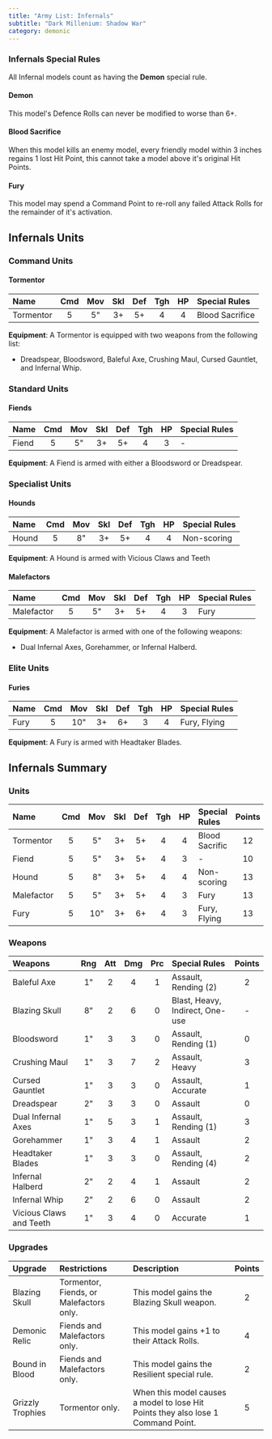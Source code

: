 ```yaml
---
title: "Army List: Infernals"
subtitle: "Dark Millenium: Shadow War"
category: demonic
---
```


### Infernals Special Rules

All Infernal models count as having the **Demon** special rule.

#### Demon

This model's Defence Rolls can never be modified to worse than 6+.

#### Blood Sacrifice

When this model kills an enemy model, every friendly model within 3 inches regains 1 lost Hit Point, this cannot take a model above it's original Hit Points.

#### Fury

This model may spend a Command Point to re-roll any failed Attack Rolls for the remainder of it's activation.

## Infernals Units

### Command Units

#### Tormentor

| Name               | Cmd | Mov | Skl | Def | Tgh | HP  | Special Rules     | 
| :----------------- | :-: | :-: | :-: | :-: | :-: | :-: | :---------------- |
| Tormentor          |  5  |  5" |  3+ |  5+ |  4  |  4  | Blood Sacrifice   |

**Equipment**: A Tormentor is equipped with two weapons from the following list:

- Dreadspear, Bloodsword, Baleful Axe, Crushing Maul, Cursed Gauntlet, and Infernal Whip.

### Standard Units

#### Fiends

| Name               | Cmd | Mov | Skl | Def | Tgh | HP  | Special Rules                |
| :----------------- | :-: | :-: | :-: | :-: | :-: | :-: | :--------------------------- |
| Fiend              |  5  |  5" |  3+ |  5+ |  4  |  3  | -                            |

**Equipment**: A Fiend is armed with either a Bloodsword or Dreadspear.

### Specialist Units

#### Hounds

| Name               | Cmd | Mov | Skl | Def | Tgh | HP  | Special Rules             | 
| :----------------- | :-: | :-: | :-: | :-: | :-: | :-: | :------------------------ |
| Hound              |  5  |  8" |  3+ |  5+ |  4  |  4  | Non-scoring               |

**Equipment**: A Hound is armed with Vicious Claws and Teeth

#### Malefactors

| Name               | Cmd | Mov | Skl | Def | Tgh | HP  | Special Rules             | 
| :----------------- | :-: | :-: | :-: | :-: | :-: | :-: | :------------------------ |
| Malefactor         |  5  |  5" |  3+ |  5+ |  4  |  3  | Fury                      |

**Equipment**: A Malefactor is armed with one of the following weapons:

- Dual Infernal Axes, Gorehammer, or Infernal Halberd.

### Elite Units

#### Furies

| Name               | Cmd | Mov | Skl | Def | Tgh | HP  | Special Rules             |
| :----------------- | :-: | :-: | :-: | :-: | :-: | :-: | :------------------------ |
| Fury               |  5  | 10" |  3+ |  6+ |  3  |  4  | Fury, Flying              |

**Equipment**: A Fury is armed with Headtaker Blades.

## Infernals Summary

### Units

| Name               | Cmd | Mov | Skl | Def | Tgh | HP  | Special Rules             | Points |
| :----------------- | :-: | :-: | :-: | :-: | :-: | :-: | :------------------------ | :----: |
| Tormentor          |  5  |  5" |  3+ |  5+ |  4  |  4  | Blood Sacrific            | 12     |
| Fiend              |  5  |  5" |  3+ |  5+ |  4  |  3  |     -                     | 10     |
| Hound              |  5  |  8" |  3+ |  5+ |  4  |  4  | Non-scoring               | 13     |
| Malefactor         |  5  |  5" |  3+ |  5+ |  4  |  3  | Fury                      | 13     |
| Fury               |  5  | 10" |  3+ |  6+ |  4  |  3  | Fury, Flying              | 13     |

### Weapons

| Weapons                   | Rng | Att | Dmg | Prc | Special Rules                   | Points |
| :------------------------ | :-: | :-: | :-: | :-: | :------------------------------ | :----: |
| Baleful Axe               | 1"  | 2   | 4   | 1   | Assault, Rending (2)            | 2      |
| Blazing Skull             | 8"  | 2   | 6   | 0   | Blast, Heavy, Indirect, One-use | -      |
| Bloodsword                | 1"  | 3   | 3   | 0   | Assault, Rending (1)            | 0      |
| Crushing Maul             | 1"  | 3   | 7   | 2   | Assault, Heavy                  | 3      |
| Cursed Gauntlet           | 1"  | 3   | 3   | 0   | Assault, Accurate               | 1      |
| Dreadspear                | 2"  | 3   | 3   | 0   | Assault                         | 0      |
| Dual Infernal Axes        | 1"  | 5   | 3   | 1   | Assault, Rending (1)            | 3      |
| Gorehammer                | 1"  | 3   | 4   | 1   | Assault                         | 2      |
| Headtaker Blades          | 1"  | 3   | 3   | 0   | Assault, Rending (4)            | 2      |
| Infernal Halberd          | 2"  | 2   | 4   | 1   | Assault                         | 2      |
| Infernal Whip             | 2"  | 2   | 6   | 0   | Assault                         | 2      |
| Vicious Claws and Teeth   | 1"  | 3   | 4   | 0   | Accurate                        | 1      |

### Upgrades

| Upgrade | Restrictions | Description | Points |
| :------ | :----------- | :---------- | :----: |
| Blazing Skull | Tormentor, Fiends, or Malefactors only. | This model gains the Blazing Skull weapon. | 2 |
| Demonic Relic | Fiends and Malefactors only. | This model gains +1 to their Attack Rolls. | 4 |
| Bound in Blood | Fiends and Malefactors only. | This model gains the Resilient special rule. | 2 |
| Grizzly Trophies | Tormentor only. | When this model causes a model to lose Hit Points they also lose 1 Command Point. | 5 |